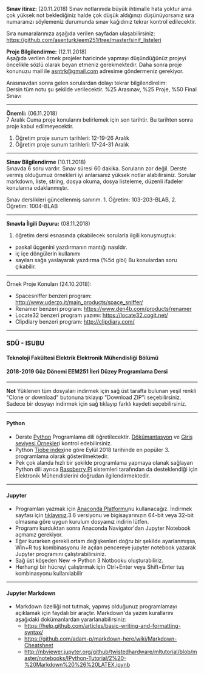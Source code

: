 **Sınav itiraz:** (20.11.2018)
Sınav notlarınıda büyük ihtimalle hata yoktur ama çok yüksek not beklediğiniz halde çok düşük aldığınızı düşünüyorsanız sıra numaranızı söylemeniz durumunda sınav kağıdınız tekrar kontrol edilecektir.

Sıra numaralarınıza aşağıda verilen sayfadan ulaşabilirsiniz:   
https://github.com/asenturk/eem251/tree/master/sinif_listeleri   


**Proje Bilgilendirme:** (12.11.2018)   
Aşağıda verilen örnek projeler haricinde yapmayı düşündüğünüz projeyi öncelikle sözlü olarak beyan etmeniz gerekmektedir. Daha sonra proje konunuzu mail ile asntrk@gmail.com adresime göndermeniz gerekiyor.

Arasınavdan sonra gelen sorulardan dolayı tekrar bilgilendirelim:   
Dersin tüm notu şu şekilde verilecektir. %25 Arasınav, %25 Proje, %50 Final Sınavı   

---

**Önemli:** (06.11.2018)   
7 Aralık Cuma proje konularını belirlemek için son tarihtir. Bu tarihten sonra proje kabul edilmeyecektir.   

1. Öğretim proje sunum tarihleri: 12-19-26 Aralık
2. Öğretim proje sunum tarihleri: 17-24-31 Aralık

---

**Sinav Bilgilendirme** (10.11.2018)   
Sınavda 6 soru vardır. Sınav süresi 60 dakika. Soruların zor değil. Derste vermiş olduğumuz örnekleri iyi anlarsanız yüksek notlar alabilirsiniz.
Sorular markdown, liste, string, dosya okuma, dosya listeleme, düzenli ifadeler konularına odaklanmıştır.

Sınav derslikleri güncellenmiş sanırım. 1. Öğretim: 103-203-BLAB, 2. Öğretim: 1004-BLAB

---

**Sınavla İlgili Duyuru:** (08.11.2018)  
1. öğretim dersi esnasında çıkabilecek sorularla ilgili konuşmuştuk:
* paskal üçgenini yazdırmanın mantığı nasıldır.
* iç içe döngülerin kullanımı
* sayıları sağa yaslayarak yazdırma (%5d gibi)
Bu konulardan soru çıkabilir.


---
Örnek Proje Konuları (24.10.2018):
- Spacesniffer benzeri program: http://www.uderzo.it/main_products/space_sniffer/
- Renamer benzeri program: https://www.den4b.com/products/renamer
- Locate32 benzeri program yazımı: https://locate32.cogit.net/
- Clipdiary benzeri program: http://clipdiary.com/

---
### SDÜ - ISUBU
#### Teknoloji Fakültesi Elektrik Elektronik Mühendisliği Bölümü
#### 2018-2019 Güz Dönemi EEM251 **İleri Düzey Programlama** Dersi



---
**Not** Yüklenen tüm dosyaları indirmek için  sağ üst tarafta bulunan yeşil renkli "Clone or download" butonuna tıklayıp "Download ZIP"i seçebilirsiniz.   
Sadece bir dosyayı indirmek için sağ tıklayıp farklı kaydeti seçebilirsiniz.

---
#### Python
- Derste [Python](https://www.python.org/) Programlama dili öğretilecektir. [Dökümantasyon](https://docs.python.org/3/index.html) ve [Giriş seviyesi Örnekler](https://docs.python.org/3/tutorial/introduction.html)i kontrol edebilirsiniz.
- Python [Tiobe index](https://www.tiobe.com/tiobe-index/)ine göre Eylül 2018 tarihinde en popüler 3. programlama olarak gösterilmektedir.
- Pek çok alanda hızlı bir şekilde programlama yapmaya olanak sağlayan Python dili ayrıca [Raspberry Pi](https://www.raspberrypi.org/) sistemleri tarafından da desteklendiği için Elektronik Mühendislerini doğrudan ilgilendirmektedir.
---
#### Jupyter
- Programları yazmak için [Anaconda Platformu](https://www.anaconda.com/)nu kullanacağız. İndirmek sayfası için [tıklayınız](https://www.anaconda.com/download/).3.6 versiyonu ve bigisayarınızın 64-bit veya 32-bit olmasına göre uygun kurulum dosyaınız indirin lütfen.
- Programı kurduktan sonra Anaconda Navigator'dan Jupyter Notebook açmanız gerekiyor.
- Eğer kurarken gerekli ortam değişkenleri doğru bir şekilde ayarlanmışsa, Win+R tuş kombinasyonu ile açılan pencereye jupyter notebook yazarak Jupyter programını çalıştırabilirsiniz.
- Sağ üst köşeden New -> Python 3 Notbooku oluşturabiliriz.
- Herhangi bir hücreyi çalıştırmak için Ctrl+Enter veya Shift+Enter tuş kombinasyonu kullanılabilir
---
#### Jupyter Markdown
- Markdown özelliği not tutmak, yapmış olduğunuz programlamayı açıklamak için faydalı bir araçtır. Markdown'da yazım kurallarını aşağıdaki dokümanlardan yararlanabilirsiniz:
  - https://help.github.com/articles/basic-writing-and-formatting-syntax/
  - https://github.com/adam-p/markdown-here/wiki/Markdown-Cheatsheet
  - http://nbviewer.jupyter.org/github/twistedhardware/mltutorial/blob/master/notebooks/IPython-Tutorial/2%20-%20Markdown%20%26%20LATEX.ipynb
